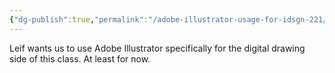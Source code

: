 ```yaml
---
{"dg-publish":true,"permalink":"/adobe-illustrator-usage-for-idsgn-221/"}
---
```


Leif wants us to use Adobe Illustrator specifically for the digital drawing side of this class. At least for now.

